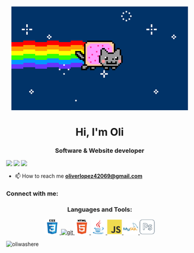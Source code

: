 <p align="center">
  <img src="https://github.com/Oliwashere/pruebasreadme/blob/main/ezgif-1-b6b58f836f.gif" />
</p>

<h1 align="center">Hi, I'm Oli</h1>
<h3 align="center">Software & Website developer</h3>

<p align="left">
  <img src="https://github-profile-trophy.vercel.app/?username=ryo-ma&title=Commits" />
  <img src="https://github-profile-trophy.vercel.app/?username=ryo-ma&title=Repositories" />
  <img src="https://github-profile-trophy.vercel.app/?username=ryo-ma&title=Followers" />
</p>








- 📫 How to reach me **oliverlopez42069@gmail.com**

<h3 align="left">Connect with me:</h3>
<p align="left">
</p>

<h3 align="center">Languages and Tools:</h3>
<p align="center"> <a href="https://www.w3schools.com/css/" target="_blank" rel="noreferrer"> <img src="https://raw.githubusercontent.com/devicons/devicon/master/icons/css3/css3-original-wordmark.svg" alt="css3" width="40" height="40"/> </a> <a href="https://git-scm.com/" target="_blank" rel="noreferrer"> <img src="https://www.vectorlogo.zone/logos/git-scm/git-scm-icon.svg" alt="git" width="40" height="40"/> </a> <a href="https://www.w3.org/html/" target="_blank" rel="noreferrer"> <img src="https://raw.githubusercontent.com/devicons/devicon/master/icons/html5/html5-original-wordmark.svg" alt="html5" width="40" height="40"/> </a> <a href="https://www.java.com" target="_blank" rel="noreferrer"> <img src="https://raw.githubusercontent.com/devicons/devicon/master/icons/java/java-original.svg" alt="java" width="40" height="40"/> </a> <a href="https://developer.mozilla.org/en-US/docs/Web/JavaScript" target="_blank" rel="noreferrer"> <img src="https://raw.githubusercontent.com/devicons/devicon/master/icons/javascript/javascript-original.svg" alt="javascript" width="40" height="40"/> </a> <a href="https://www.mysql.com/" target="_blank" rel="noreferrer"> <img src="https://raw.githubusercontent.com/devicons/devicon/master/icons/mysql/mysql-original-wordmark.svg" alt="mysql" width="40" height="40"/> </a> <a href="https://www.photoshop.com/en" target="_blank" rel="noreferrer"> <img src="https://raw.githubusercontent.com/devicons/devicon/master/icons/photoshop/photoshop-line.svg" alt="photoshop" width="40" height="40"/> </a> </p>

<p><img align="center" src="https://github-readme-stats.vercel.app/api/top-langs?username=oliwashere&show_icons=true&locale=en&layout=compact" alt="oliwashere" /></p>
